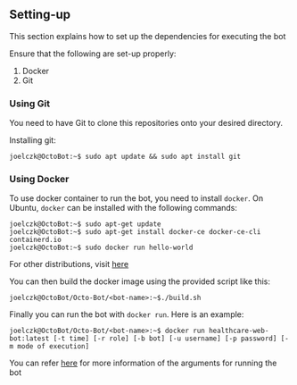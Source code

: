 ## Setting-up
This section explains how to set up the dependencies for executing the bot

Ensure that the following are set-up properly:
1. Docker
2. Git

### Using Git
You need to have Git to clone this repositories onto your desired directory.

Installing git:
```console
joelczk@OctoBot:~$ sudo apt update && sudo apt install git
```

### Using Docker
To use docker container to run the bot, you need to install `docker`. On Ubuntu, `docker` can be installed with the following commands:
```console
joelczk@OctoBot:~$ sudo apt-get update
joelczk@OctoBot:~$ sudo apt-get install docker-ce docker-ce-cli containerd.io
joelczk@OctoBot:~$ sudo docker run hello-world
```

For other distributions, visit [here](https://docs.docker.com/engine/install/)

You can then build the docker image using the provided script like this:
```console
joelczk@OctoBot/Octo-Bot/<bot-name>:~$./build.sh 
```

Finally you can run the bot with `docker run`. Here is an example:
```console
joelczk@OctoBot/Octo-Bot/<bot-name>:~$ docker run healthcare-web-bot:latest [-t time] [-r role] [-b bot] [-u username] [-p password] [-m mode of execution]
```
You can refer [here](Usage.md) for more information of the arguments for running the bot
